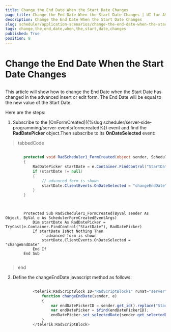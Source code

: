 ```yaml
---
title: Change the End Date When the Start Date Changes
page_title: Change the End Date When the Start Date Changes | UI for ASP.NET AJAX Documentation
description: Change the End Date When the Start Date Changes
slug: scheduler/application-scenarios/change-the-end-date-when-the-start-date-changes
tags: change,the,end,date,when,the,start,date,changes
published: True
position: 8
---
```


# Change the End Date When the Start Date Changes



## 

This article will show how to change the End Date when the Start Date has changed in the advanced insert or edit form. The End Date will be equal to the new value of the Start Date.

Here are the steps:

1. Subscribe to the [OnFormCreated]({%slug scheduler/server-side-programming/server-events/formcreated%}) event and find the __RadDatePicker__ object.Then subscribe to its __OnDateSelected__ event:



>tabbedCode

````C#
	     
	    protected void RadScheduler1_FormCreated(object sender, SchedulerFormCreatedEventArgs e)
	    {    
	        RadDatePicker startDate = e.Container.FindControl("StartDate") as RadDatePicker;    
	        if (startDate != null)    
	        {        
	            // advanced form is shown        
	            startDate.ClientEvents.OnDateSelected = "changeEndDate";    
	        }
	    }
				
````



````VB.NET
	
	    Protected Sub RadScheduler1_FormCreated(ByVal sender As Object, ByVal e As SchedulerFormCreatedEventArgs)
	        Dim startDate As RadDatePicker = TryCast(e.Container.FindControl("StartDate"), RadDatePicker)
	        If startDate IsNot Nothing Then
	            ' advanced form is shown  
	            startDate.ClientEvents.OnDateSelected = "changeEndDate"
	        End If
	    End Sub
	
````


>end

2. Define the changeEndDate javascript method as follows:

````JavaScript
	     
	        <telerik:RadScriptBlock ID="RadScriptBlock1" runat="server">
	            function changeEndDate(sender, e)
	            {    
	                var endDatePickerID = sender.get_id().replace("StartDate", "EndDate");    
	                var endDatePicker = $find(endDatePickerID);    
	                endDatePicker.set_selectedDate(sender.get_selectedDate());
	            }
	        </telerik:RadScriptBlock>
				
````


